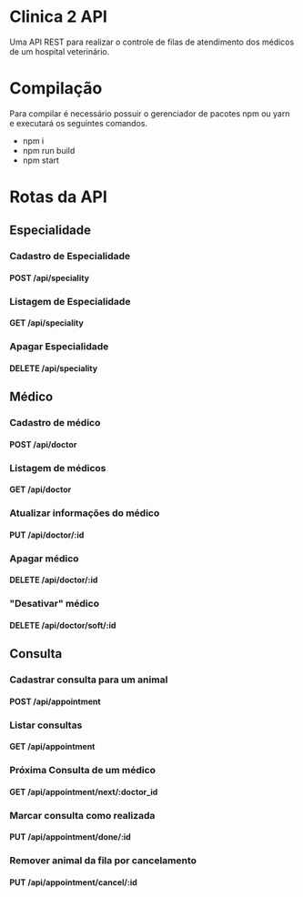 # Clinica 2 API
Uma API REST para realizar o controle de filas de atendimento dos médicos de um hospital veterinário.

# Compilação

Para compilar é necessário possuir o gerenciador de pacotes npm ou yarn 
e executará os seguintes comandos.
- npm i
- npm run build 
- npm start

# Rotas da API

## Especialidade
### Cadastro de Especialidade
#### POST /api/speciality
### Listagem de Especialidade
#### GET /api/speciality
### Apagar Especialidade
#### DELETE /api/speciality

## Médico
### Cadastro de médico
#### POST /api/doctor
### Listagem de médicos
#### GET /api/doctor
### Atualizar informações do médico
#### PUT /api/doctor/:id
### Apagar médico
#### DELETE /api/doctor/:id
### "Desativar" médico
#### DELETE /api/doctor/soft/:id

## Consulta
### Cadastrar consulta para um animal
#### POST /api/appointment
### Listar consultas
#### GET /api/appointment
### Próxima Consulta de um médico
#### GET /api/appointment/next/:doctor_id
### Marcar consulta como realizada
#### PUT /api/appointment/done/:id
### Remover animal da fila por cancelamento
#### PUT /api/appointment/cancel/:id

